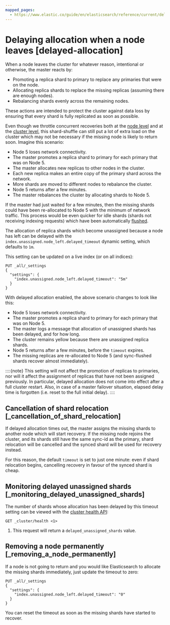 ```yaml
---
mapped_pages:
  - https://www.elastic.co/guide/en/elasticsearch/reference/current/delayed-allocation.html
---
```


# Delaying allocation when a node leaves [delayed-allocation]

When a node leaves the cluster for whatever reason, intentional or otherwise, the master reacts by:

* Promoting a replica shard to primary to replace any primaries that were on the node.
* Allocating replica shards to replace the missing replicas (assuming there are enough nodes).
* Rebalancing shards evenly across the remaining nodes.

These actions are intended to protect the cluster against data loss by ensuring that every shard is fully replicated as soon as possible.

Even though we throttle concurrent recoveries both at the [node level](asciidocalypse://docs/elasticsearch/docs/reference/elasticsearch/configuration-reference/index-recovery-settings.md) and at the [cluster level](asciidocalypse://docs/elasticsearch/docs/reference/elasticsearch/configuration-reference/cluster-level-shard-allocation-routing-settings.md#cluster-shard-allocation-settings), this shard-shuffle can still put a lot of extra load on the cluster which may not be necessary if the missing node is likely to return soon. Imagine this scenario:

* Node 5 loses network connectivity.
* The master promotes a replica shard to primary for each primary that was on Node 5.
* The master allocates new replicas to other nodes in the cluster.
* Each new replica makes an entire copy of the primary shard across the network.
* More shards are moved to different nodes to rebalance the cluster.
* Node 5 returns after a few minutes.
* The master rebalances the cluster by allocating shards to Node 5.

If the master had just waited for a few minutes, then the missing shards could have been re-allocated to Node 5 with the minimum of network traffic. This process would be even quicker for idle shards (shards not receiving indexing requests) which have been automatically [flushed](https://www.elastic.co/docs/api/doc/elasticsearch/operation/operation-indices-flush).

The allocation of replica shards which become unassigned because a node has left can be delayed with the `index.unassigned.node_left.delayed_timeout` dynamic setting, which defaults to `1m`.

This setting can be updated on a live index (or on all indices):

```console
PUT _all/_settings
{
  "settings": {
    "index.unassigned.node_left.delayed_timeout": "5m"
  }
}
```

With delayed allocation enabled, the above scenario changes to look like this:

* Node 5 loses network connectivity.
* The master promotes a replica shard to primary for each primary that was on Node 5.
* The master logs a message that allocation of unassigned shards has been delayed, and for how long.
* The cluster remains yellow because there are unassigned replica shards.
* Node 5 returns after a few minutes, before the `timeout` expires.
* The missing replicas are re-allocated to Node 5 (and sync-flushed shards recover almost immediately).

::::{note} 
This setting will not affect the promotion of replicas to primaries, nor will it affect the assignment of replicas that have not been assigned previously. In particular, delayed allocation does not come into effect after a full cluster restart. Also, in case of a master failover situation, elapsed delay time is forgotten (i.e. reset to the full initial delay).
::::


## Cancellation of shard relocation [_cancellation_of_shard_relocation]

If delayed allocation times out, the master assigns the missing shards to another node which will start recovery. If the missing node rejoins the cluster, and its shards still have the same sync-id as the primary, shard relocation will be cancelled and the synced shard will be used for recovery instead.

For this reason, the default `timeout` is set to just one minute: even if shard relocation begins, cancelling recovery in favour of the synced shard is cheap.


## Monitoring delayed unassigned shards [_monitoring_delayed_unassigned_shards]

The number of shards whose allocation has been delayed by this timeout setting can be viewed with the [cluster health API](https://www.elastic.co/docs/api/doc/elasticsearch/operation/operation-cluster-health):

```console
GET _cluster/health <1>
```

1. This request will return a `delayed_unassigned_shards` value.



## Removing a node permanently [_removing_a_node_permanently]

If a node is not going to return and you would like Elasticsearch to allocate the missing shards immediately, just update the timeout to zero:

```console
PUT _all/_settings
{
  "settings": {
    "index.unassigned.node_left.delayed_timeout": "0"
  }
}
```

You can reset the timeout as soon as the missing shards have started to recover.


